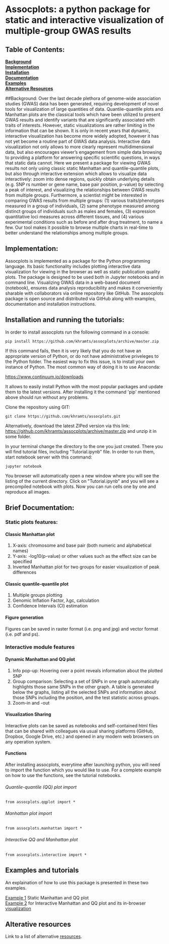 # Assocplots: a python package for static and interactive visualization of multiple-group GWAS results

## Table of Contents:
**[Background](#background)**  
**[Implementation](#implementation)**  
**[Installation](#installation)**  
**[Documentation](#documentation)**  
**[Examples](#examples-and-tutorials)**  
**[Alternative Resources](#alterative-resources)**  


##Background:
Over the last decade plethora of genome-wide association studies (GWAS) data has been generated, requiring development of novel tools for visualization of large quantities of data. Quantile-quantile plots and Manhattan plots are the classical tools which have been utilized to present GWAS results and identify variants that are significantly associated with traits of interests. However, static visualizations are rather limiting in the information that can be shown. It is only in recent years that dynamic, interactive visualization has become more widely adopted, however it has not yet become a routine part of GWAS data analysis. Interactive data visualization not only allows to more clearly represent multidimensional data, but also encourages viewer’s engagement from simple data browsing to providing a platform for answering specific scientific questions, in ways that static data cannot. Here we present a package for viewing GWAS results not only using classic static Manhattan and quantile-quantile plots, but also through interactive extension which allows to visualize data interactively: zoom into dense regions, quickly obtain underlying details (e.g. SNP rs number or gene name, base pair position, p-value) by selecting a peak of interest, and visualizing the relationships between GWAS results from multiple groups. Furthermore, a scientist might be interested in comparing GWAS results from multiple groups: (1) various traits/phenotypes measured in a group of individuals, (2) same phenotype measured among distinct groups of individuals such as males and females, (3) expression quantitative loci measures across different tissues, and (4) various experimental conditions such as before and after drug treatment, to name a few. Our tool makes it possible to browse multiple charts in real-time to better understand the relationships among multiple groups.

## Implementation: 
Assocplots is implemented as a package for the Python programming language. Its basic functionality includes plotting interactive data visualization for viewing in the browser as well as static publication quality plots. The package is designed to be used both in Jupyter notebooks and in command line. Visualizing GWAS data in a web-based document (notebook), ensures data analysis reproducibility and makes it conveniently sharable with collaborators via online repository like GitHub. The assocplots package is open source and distributed via GitHub along with examples, documentation and installation instructions.

## Installation and running the tutorials:
In order to install assocplots run the following command in a console:
```
pip install https://github.com/khramts/assocplots/archive/master.zip
```

If this command fails, then it is very likely that you do not have an appropriate version of Python, or do not have administrative priveleges to the Python folder. The easiest way to fix this issue, is to install your own instance of Python. The most common way of doing it is to use Anaconda:

https://www.continuum.io/downloads

It allows to easily install Python with the most popular packages and update them to the latest versions. After installing it the command 'pip' mentioned above should run without any problems.

Clone the repository using GIT:
```
git clone https://github.com/khramts/assocplots.git
```
Alternatively, download the latest ZIPed version via this link:
https://github.com/khramts/assocplots/archive/master.zip
and unzip it in some folder.

In your terminal change the directory to the one you just created. There you will find tutorial files, including "Tutorial.ipynb" file. In order to run them, start notebook server with this command:
```
jupyter notebook
```
You browser will automatically open a new window where you will see the listing of the current directory. Click on "Tutorial.ipynb" and you will see a precompiled notebook with plots. Now you can run cells one by one and reproduce all images.


## Brief Documentation:

### Static plots features:

#### Classic Manhattan plot
1. X-axis: chromosome and base pair (both numeric and alphabetical names) 
2. Y-axis:  -log10(p-value) or other values such as the effect size can be specified
3. Inverted Manhattan plot for two groups for easier visualization of peak differences  

#### Classic quantile-quantile plot
1. Multiple groups plotting
2. Genomic Inflation Factor, λgc, calculation
3. Confidence Intervals (CI) estimation

#### Figure generation  
Figures can be saved in raster format (i.e. png and jpg) and vector format (i.e. pdf and ps).

### Interactive module features

#### Dynamic Manhattan and QQ plot 
1. Info pop-up: Hovering over a point reveals information about the plotted SNP
2. Group comparison: Selecting a set of SNPs in one graph automatically highlights those same SNPs in the other graph. A table is generated below the graphs, listing all the selected SNPs and information about those SNPs including the position, and the test statistic across groups. 
3. Zoom-in and -out

#### Visualization Sharing
Interactive plots can be saved as notebooks and self-contained html files that can be shared with colleagues via usual sharing platforms (GitHub, Dropbox, Google Drive, etc.) and opened in any modern web browsers on any operation system.

#### Functions
After installing assocplots, everytime after launching python, you will need to import the function which you would like to use. For a complete example on how to use the functions, see the tutorial notebooks.   

###### Quantile-quantile (QQ) plot import
```
from assocplots.qqplot import *
```
###### Manhattan plot import 
```
from assocplots.manhattan import *
```
###### Interactive QQ and Manhattan plot
```
from assocplots.interactive import *
```

## Examples and tutorials
An explaination of how to use this package is presented in these two examples.

[Example 1](https://github.com/khramts/assocplots/blob/master/Tutorial.ipynb) Static Manhattan and QQ plot   
[Example 2](https://github.com/khramts/assocplots/blob/master/Tutorial_interactive_plots.ipynb) for Interactive Manhattan and QQ plot and its in-browser [visualization](http://khramts.github.io/output.html)

## Alterative resources
Link to a list of alternative [resources](https://github.com/khramts/assocplots/blob/master/Alternative_tools.md).

